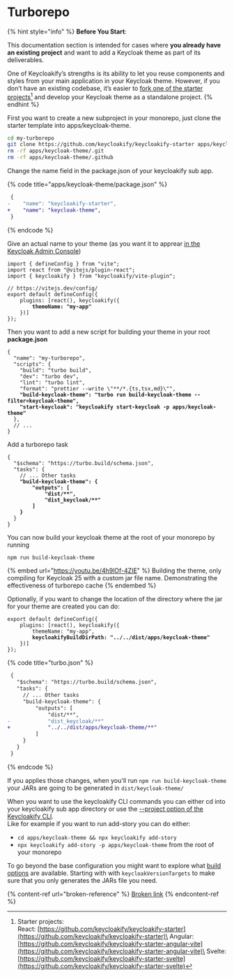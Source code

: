 # Turborepo

{% hint style="info" %}
**Before You Start**:

This documentation section is intended for cases where **you already have an existing project** and want to add a Keycloak theme as part of its deliverables.

One of Keycloakify’s strengths is its ability to let you reuse components and styles from your main application in your Keycloak theme. However, if you don’t have an existing codebase, it’s easier to [fork one of the starter projects](#user-content-fn-1)[^1] and develop your Keycloak theme as a standalone project.
{% endhint %}

First you want to create a new subproject in your monorepo, just clone the starter template into apps/keycloak-theme.

```bash
cd my-turborepo
git clone https://github.com/keycloakify/keycloakify-starter apps/keycloak-theme
rm -rf apps/keycloak-theme/.git
rm -rf apps/keycloak-theme/.github
```

Change the name field in the package.json of your keycloakify sub app.

{% code title="apps/keycloak-theme/package.json" %}
```diff
 {
-    "name": "keycloakify-starter",
+    "name": "keycloak-theme",
 }
```
{% endcode %}

Give an actual name to your theme (as you want it to apprear [in the Keycloak Admin Console](https://github.com/keycloakify/keycloakify/assets/6702424/7da4afe2-0f67-4f79-a3d0-bd982636ea23))

<pre class="language-typescript" data-title="apps/keycloak-theme/vite.config.ts"><code class="lang-typescript">import { defineConfig } from "vite";
import react from "@vitejs/plugin-react";
import { keycloakify } from "keycloakify/vite-plugin";

// https://vitejs.dev/config/
export default defineConfig({
    plugins: [react(), keycloakify({
<strong>        themeName: "my-app"
</strong>    })]
});
</code></pre>

Then you want to add a new script for building your theme in your root **package.json**

<pre class="language-json" data-title="package.json"><code class="lang-json">{
  "name": "my-turborepo",
  "scripts": {
    "build": "turbo build",
    "dev": "turbo dev",
    "lint": "turbo lint",
    "format": "prettier --write \"**/*.{ts,tsx,md}\"",
<strong>    "build-keycloak-theme": "turbo run build-keycloak-theme --filter=keycloak-theme",
</strong><strong>    "start-keycloak": "keycloakify start-keycloak -p apps/keycloak-theme"
</strong>  },
  // ...
}
</code></pre>

Add a turborepo task

<pre class="language-json" data-title="turbo.json"><code class="lang-json">{
  "$schema": "https://turbo.build/schema.json",
  "tasks": {
    // ... Other tasks
<strong>    "build-keycloak-theme": {
</strong><strong>        "outputs": [
</strong><strong>            "dist/**", 
</strong><strong>            "dist_keycloak/**"
</strong><strong>        ]
</strong><strong>    }
</strong>  }
}
</code></pre>

You can now build your keycloak theme at the root of your monorepo by running

```bash
npm run build-keycloak-theme
```

{% embed url="https://youtu.be/4h9lOf-4ZIE" %}
Building the theme, only compiling for Keycloak 25 with a custom jar file name. Demonstrating the effectiveness of turborepo cache
{% endembed %}

Optionally, if you want to change the location of the directory where the jar for your theme are created you can do:

<pre class="language-typescript" data-title="apps/keycloak-theme/vite.config.ts"><code class="lang-typescript">export default defineConfig({
    plugins: [react(), keycloakify({
        themeName: "my-app",
<strong>        keycloakifyBuildDirPath: "../../dist/apps/keycloak-theme"
</strong>    })]
});
</code></pre>

{% code title="turbo.json" %}
```diff
 {
   "$schema": "https://turbo.build/schema.json",
   "tasks": {
     // ... Other tasks
     "build-keycloak-theme": {
         "outputs": [
             "dist/**",
-            "dist_keycloak/**"
+            "../../dist/apps/keycloak-theme/**"
         ]
     }
   }
 }
```
{% endcode %}

If you applies those changes, when you'll run `npm run build-keycloak-theme` your JARs are going to be generated in `dist/keycloak-theme/`

When you want to use the keycloakify CLI commands you can either cd into your keycloakify sub app directory or use the [--project option of the Keycloakify CLI](../features/compiler-options/project.md).\
Like for example if you want to run add-story you can do either:

* `cd apps/keycloak-theme && npx keycloakify add-story`
* `npx keycloakify add-story -p apps/keycloak-theme` from the root of your monorepo

To go beyond the base configuration you might want to explore what [build options](../features/compiler-options/) are available. Starting with with `keycloakVersionTargets` to make sure that you only generates the JARs file you need.

{% content-ref url="broken-reference" %}
[Broken link](broken-reference)
{% endcontent-ref %}

[^1]: Starter projects:\
    React: [https://github.com/keycloakify/keycloakify-starter](https://github.com/keycloakify/keycloakify-starter)\
    Angular: [https://github.com/keycloakify/keycloakify-starter-angular-vite](https://github.com/keycloakify/keycloakify-starter-angular-vite)\
    Svelte: [https://github.com/keycloakify/keycloakify-starter-svelte](https://github.com/keycloakify/keycloakify-starter-svelte)
